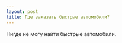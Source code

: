 ```yaml
---
layout: post 
title: Где заказать быстрые автомобили? 
--- 
```

Нигде не могу найти быстрые автомобили.